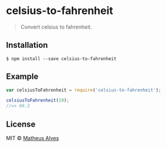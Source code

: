 # celsius-to-fahrenheit

> Convert celsius to fahrenheit.

## Installation

```
$ npm install --save celsius-to-fahrenheit
```

## Example

```js
var celsiusToFahrenheit = require('celsius-to-fahrenheit');

celsiusToFahrenheit(19);
//=> 66.2
```

## License

MIT &copy; [Matheus Alves](https://github.com/theuves)
